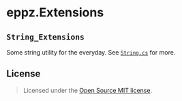 # eppz.Extensions

## `String_Extensions`

Some string utility for the everyday. See [`String.cs`](String.cs) for more.

## License

> Licensed under the [Open Source MIT license](http://en.wikipedia.org/wiki/MIT_License).
